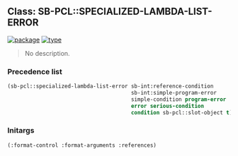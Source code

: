 ## Class: SB-PCL::SPECIALIZED-LAMBDA-LIST-ERROR
[![package](https://img.shields.io/badge/Package-SB--PCL-5f9ea0.svg?style=social&colorA=999999)](../) [![type](https://img.shields.io/badge/Type-Class-5f9ea0.svg?style=social&colorA=999999)](../#class) 

> No description.

### Precedence list
```cl
(sb-pcl::specialized-lambda-list-error sb-int:reference-condition
                                       sb-int:simple-program-error
                                       simple-condition program-error
                                       error serious-condition
                                       condition sb-pcl::slot-object t)
```
### Initargs
```cl
(:format-control :format-arguments :references)
```
